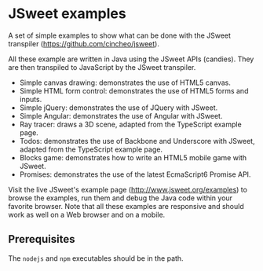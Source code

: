 # JSweet examples

A set of simple examples to show what can be done with the JSweet transpiler (https://github.com/cincheo/jsweet).

All these example are written in Java using the JSweet APIs (candies). They are then transpiled to JavaScript by the JSweet transpiler.

- Simple canvas drawing: demonstrates the use of HTML5 canvas.
- Simple HTML form control: demonstrates the use of HTML5 forms and inputs.
- Simple jQuery: demonstrates the use of JQuery with JSweet.
- Simple Angular: demonstrates the use of Angular with JSweet.
- Ray tracer: draws a 3D scene, adapted from the TypeScript example page.
- Todos: demonstrates the use of Backbone and Underscore with JSweet, adapted from the TypeScript example page.
- Blocks game: demonstrates how to write an HTML5 mobile game with JSweet.
- Promises: demonstrates the use of the latest EcmaScript6 Promise API.

Visit the live JSweet's example page (http://www.jsweet.org/examples) to browse the examples, run them and debug the Java code within your favorite browser. Note that all these examples are responsive and should work as well on a Web browser and on a mobile.

## Prerequisites

The `nodejs` and `npm` executables should be in the path.
